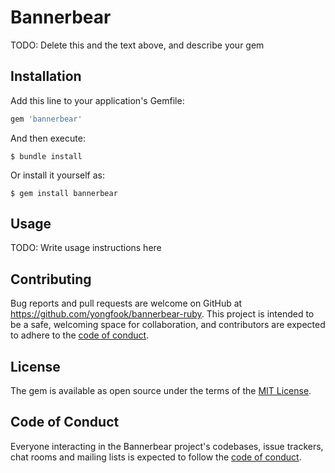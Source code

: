 # Bannerbear

TODO: Delete this and the text above, and describe your gem

## Installation

Add this line to your application's Gemfile:

```ruby
gem 'bannerbear'
```

And then execute:

    $ bundle install

Or install it yourself as:

    $ gem install bannerbear

## Usage

TODO: Write usage instructions here

## Contributing

Bug reports and pull requests are welcome on GitHub at https://github.com/yongfook/bannerbear-ruby. This project is intended to be a safe, welcoming space for collaboration, and contributors are expected to adhere to the [code of conduct](https://github.com/yongfook/bannerbear-ruby/bannerbear/blob/master/CODE_OF_CONDUCT.md).

## License

The gem is available as open source under the terms of the [MIT License](https://opensource.org/licenses/MIT).

## Code of Conduct

Everyone interacting in the Bannerbear project's codebases, issue trackers, chat rooms and mailing lists is expected to follow the [code of conduct](https://github.com/[USERNAME]/bannerbear/blob/master/CODE_OF_CONDUCT.md).
